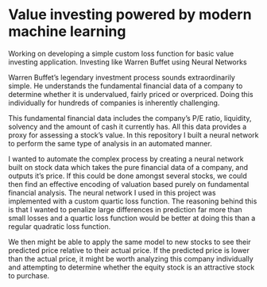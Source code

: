 # Value investing powered by modern machine learning
Working on developing a simple custom loss function for basic value investing application.
Investing like Warren Buffet using Neural Networks 

Warren Buffet’s legendary investment process sounds extraordinarily simple. He understands the fundamental financial data of a company to determine whether it is undervalued, fairly priced or overpriced. Doing this individually for hundreds of companies is inherently challenging.  

This fundamental financial data includes the company’s P/E ratio, liquidity, solvency and the amount of cash it currently has. All this data provides a proxy for assessing a stock’s value. In this repository I built a neural network to perform the same type of analysis in an automated manner.  

I wanted to automate the complex process by creating a neural network built on stock data which takes the pure financial data of a company, and outputs it’s price. If this could be done amongst several stocks, we could then find an effective encoding of valuation based purely on fundamental financial analysis. The neural network I used in this project was implemented with a custom quartic loss function. The reasoning behind this is that I wanted to penalize large differences in prediction far more than small losses and a quartic loss function would be better at doing this than a regular quadratic loss function. 

We then might be able to apply the same model to new stocks to see their predicted price relative to their actual price. If the predicted price is lower than the actual price, it might be worth analyzing this company individually and attempting to determine whether the equity stock is an attractive stock to purchase.  
